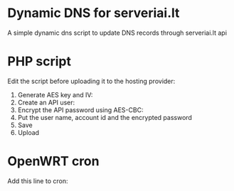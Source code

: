 # Dynamic DNS for serveriai.lt
A simple dynamic dns script to update DNS records through serveriai.lt api

# PHP script

Edit the script before uploading it to the hosting provider:

1. Generate AES key and IV: 
2. Create an API user: 
3. Encrypt the API password using AES-CBC: 
4. Put the user name, account id and the encrypted password
5. Save
6. Upload

# OpenWRT cron

Add this line to cron:

```
```

